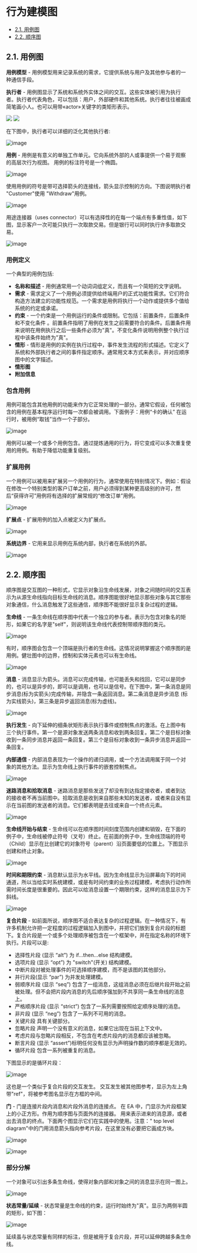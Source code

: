 # 行为建模图

<!-- TOC depthFrom:2 depthTo:2 -->

- [2.1. 用例图](#21-用例图)
- [2.2. 顺序图](#22-顺序图)

<!-- /TOC -->

## 2.1. 用例图

**用例模型** - 用例模型用来记录系统的需求，它提供系统与用户及其他参与者的一种通信手段。

**执行者** - 用例图显示了系统和系统外实体之间的交互。这些实体被引用为执行者。执行者代表角色，可以包括：用户，外部硬件和其他系统。执行者往往被画成简笔画小人。也可以用带«actor»关键字的类矩形表示。

<div>
<img src="http://upload-images.jianshu.io/upload_images/3101171-ee55c839bb75bfa8.gif?imageMogr2/auto-orient/strip" />
<img src="http://upload-images.jianshu.io/upload_images/3101171-a4d6d2405eb9e800.GIF?imageMogr2/auto-orient/strip" />
</div>

在下图中，执行者可以详细的泛化其他执行者:

![image](http://upload-images.jianshu.io/upload_images/3101171-74b6ae51651ceeb9.GIF?imageMogr2/auto-orient/strip)

**用例** - 用例是有意义的单独工作单元。它向系统外部的人或事提供一个易于观察的高层次行为视图。 用例的标注符号是一个椭圆。

![image](http://upload-images.jianshu.io/upload_images/3101171-fb294052d4ee9242.GIF?imageMogr2/auto-orient/strip)

使用用例的符号是带可选择箭头的连接线，箭头显示控制的方向。下图说明执行者 "Customer"使用 "Withdraw"用例。

![image](http://upload-images.jianshu.io/upload_images/3101171-356e9bc9f477494f.GIF?imageMogr2/auto-orient/strip)

用途连接器（uses connector）可以有选择性的在每一个端点有多重性值，如下图，显示客户一次可能只执行一次取款交易。但是银行可以同时执行许多取款交易。

![image](http://upload-images.jianshu.io/upload_images/3101171-01b6a0f9d3b04705.GIF?imageMogr2/auto-orient/strip)

### 用例定义

一个典型的用例包括:

- **名称和描述** - 用例通常用一个动词词组定义，而且有一个简短的文字说明。
- **需求** - 需求定义了一个用例必须提供给终端用户的正式功能性需求。它们符合构造方法建立的功能性规范。一个需求是用例将执行一个动作或提供多个值给系统的约定或承诺。
- **约束** - 一个约束是一个用例运行的条件或限制。它包括：前置条件，后置条件和不变化条件 。前置条件指明了用例在发生之前需要符合的条件。后置条件用来说明在用例执行之后一些条件必须为"真"。不变化条件说明用例整个执行过程中该条件始终为"真"。
- **情形** - 情形是用例的实例在执行过程中，事件发生流程的形式描述。它定义了系统和外部执行者之间的事件指定顺序。通常用文本方式来表示，并对应顺序图中的文字描述。
- **情形图**
- **附加信息**

### 包含用例

用例可能包含其他用例的功能来作为它正常处理的一部分。通常它假设，任何被包含的用例在基本程序运行时每一次都会被调用。下面例子：用例“卡的确认”<Card Identification> 在运行时，被用例“取钱”<Withdraw>当作一个子部分。

![image](http://upload-images.jianshu.io/upload_images/3101171-5b1ea57e9bf7443e.GIF?imageMogr2/auto-orient/strip)

用例可以被一个或多个用例包含。通过提炼通用的行为，将它变成可以多次重复使用的用例。有助于降低功能重复级别。

### 扩展用例

一个用例可以被用来扩展另一个用例的行为，通常使用在特别情况下。例如：假设在修改一个特别类型的客户订单之前，用户必须得到某种更高级别的许可，然后“获得许可”<Get Approval>用例将有选择的扩展常规的“修改订单”<Modify Order>用例。

![image](http://upload-images.jianshu.io/upload_images/3101171-6218dcd5aa5f970e.GIF?imageMogr2/auto-orient/strip)

**扩展点** - 扩展用例的加入点被定义为扩展点。

![image](http://upload-images.jianshu.io/upload_images/3101171-1ac6b427bbf7b768.GIF?imageMogr2/auto-orient/strip)

**系统边界** - 它用来显示用例在系统内部，执行者在系统的外部。

![image](http://upload-images.jianshu.io/upload_images/3101171-8fc64e4963b0b9da.GIF?imageMogr2/auto-orient/strip)

## 2.2. 顺序图

顺序图是交互图的一种形式，它显示对象沿生命线发展，对象之间随时间的交互表示为从源生命线指向目标生命线的消息。顺序图能很好地显示那些对象与其它那些对象通信，什么消息触发了这些通信，顺序图不能很好显示复杂过程的逻辑。

**生命线** - 一条生命线在顺序图中代表一个独立的参与者。表示为包含对象名的矩形，如果它的名字是"self"，则说明该生命线代表控制带顺序图的类元。

![image](http://upload-images.jianshu.io/upload_images/3101171-84d4c28990089835.GIF?imageMogr2/auto-orient/strip)

有时，顺序图会包含一个顶端是执行者的生命线。这情况说明掌握这个顺序图的是用例。健壮图中的边界，控制和实体元素也可以有生命线。

![image](http://upload-images.jianshu.io/upload_images/3101171-2a31055037ddd7f1.GIF?imageMogr2/auto-orient/strip)

**消息** - 消息显示为箭头。消息可以完成传输，也可能丢失和找回，它可以是同步的，也可以是异步的，即可以是调用，也可以是信号。在下图中，第一条消息是同步消息(标为实箭头)完成传输，并隐含一条返回消息。第二条消息是异步消息 (标为实线箭头)，第三条是异步返回消息(标为虚线)。

![image](http://upload-images.jianshu.io/upload_images/3101171-acfc006cb1f08692.GIF?imageMogr2/auto-orient/strip)

**执行发生** - 向下延伸的细条状矩形表示执行事件或控制焦点的激活。在上图中有三个执行事件。第一个是源对象发送两条消息和收到两条回复。第二个是目标对象收到一条同步消息并返回一条回复。第三个是目标对象收到一条异步消息并返回一条回复。

**内部通信** - 内部消息表现为一个操作的递归调用，或一个方法调用属于同一个对象的其他方法。显示为生命线上执行事件的嵌套控制焦点。

![image](http://upload-images.jianshu.io/upload_images/3101171-f041d07a5e21317c.GIF?imageMogr2/auto-orient/strip)

**迷路消息和拾取消息** - 迷路消息是那些发送了却没有到达指定接收者，或者到达的接收者不再当前图中。拾取消息是收到来自那些未知的发送者，或者来自没有显示在当前图的发送者的消息。它们都表明是去往或来自一个终点元素。

![image](http://upload-images.jianshu.io/upload_images/3101171-df9907958b097ca1.GIF?imageMogr2/auto-orient/strip)

**生命线开始与结束** - 生命线可以在顺序图时间刻度范围内创建和销毁，在下面的例子中，生命线被停止符号（叉号）终止。在前面的例子中，生命线顶端的符号（Child）显示在比创建它的对象符号（parent）沿页面要低的位置上。下图显示创建和终止对象。

![image](http://upload-images.jianshu.io/upload_images/3101171-1856a0aff9a4779a.GIF?imageMogr2/auto-orient/strip)

**时间和期限约束** - 消息默认显示为水平线。因为生命线显示为沿屏幕向下的时间通道，所以当给实时系统建模，或是有时间约束的业务过程建模，考虑执行动作所需时间长度是很重要的。因此可以给消息设置一个期限约束，这样的消息显示为下斜线。

![image](http://upload-images.jianshu.io/upload_images/3101171-3b893a4cc39c6e1b.GIF?imageMogr2/auto-orient/strip)

**复合片段** - 如前面所说，顺序图不适合表达复杂的过程逻辑。在一种情况下，有许多机制允许把一定程度的过程逻辑加入到图中，并把它们放到复合片段的标题下。复合片段是一个或多个处理顺序被包含在一个框架中，并在指定名称的环境下执行。片段可以是:

- 选择性片段 (显示 “alt”) 为 if…then…else 结构建模。
- 选项片段 (显示 “opt”) 为 "switch"(开关) 结构建模。
- 中断片段对被处理事件的可选择顺序建模，而不是该图的其他部分。
- 并行片段(显示 “par”) 为并发处理建模。
- 弱顺序片段 (显示 “seq”) 包含了一组消息，这组消息必须在后继片段开始之前被处理。但不会把片段内消息的先后顺序强加到不共享同一条生命线的消息上。
- 严格顺序片段 (显示 “strict”) 包含了一系列需要按照给定顺序处理的消息。
- 非片段 (显示 “neg”) 包含了一系列不可用的消息。
- 关键片段 具有关键部分。
- 忽略片段 声明一个没有意义的消息，如果它出现在当前上下文中。
- 考虑片段与忽略片段相反，不包含在考虑片段内的消息都应该被忽略。
- 断言片段 (显示 “assert”)标明任何没有显示为声明操作数的顺序都是无效的。
- 循环片段 包含一系列被重复的消息。

下图显示的是循环片段：

![image](http://upload-images.jianshu.io/upload_images/3101171-395990e2b2a9227a.GIF?imageMogr2/auto-orient/strip)

这也是一个类似于复合片段的交互发生。 交互发生被其他图参考，显示为左上角带"ref"，将被参考图名显示在方框的中间。

**门** - 门是连接片段内消息和片段外消息的连接点。 在 EA 中，门显示为片段框架上的小正方形。作用为顺序图与页面外的连接器。 用来表示进来的消息源，或者出去消息的终点。下面两个图显示它们在实践中的使用。注意：" top level diagram"中的门用消息箭头指向参考片段，在这里没有必要把它画成方块。

![image](http://upload-images.jianshu.io/upload_images/3101171-76c9d0ed8fb81594.GIF?imageMogr2/auto-orient/strip)

![image](http://upload-images.jianshu.io/upload_images/3101171-cbc88f525e140f73.GIF?imageMogr2/auto-orient/strip)

### 部分分解

一个对象可以引出多条生命线，使得对象内部和对象之间的消息显示在同一图上。

![image](http://upload-images.jianshu.io/upload_images/3101171-81962e0e941980f1.GIF?imageMogr2/auto-orient/strip)

**状态常量/延续** - 状态常量是生命线的约束，运行时始终为"真"。显示为两侧半圆的矩形，如下图：

![image](http://upload-images.jianshu.io/upload_images/3101171-9885bcfde2f2482a.GIF?imageMogr2/auto-orient/strip)

延续虽与状态常量有同样的标注，但是被用于复合片段，并可以延伸跨越多条生命线。
